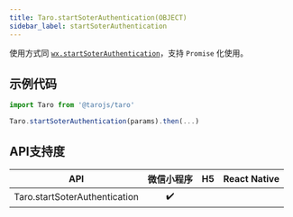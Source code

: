 ```yaml
---
title: Taro.startSoterAuthentication(OBJECT)
sidebar_label: startSoterAuthentication
---
```



使用方式同 [`wx.startSoterAuthentication`](https://developers.weixin.qq.com/miniprogram/dev/api/wx.startSoterAuthentication.html)，支持 `Promise` 化使用。

## 示例代码

```jsx
import Taro from '@tarojs/taro'

Taro.startSoterAuthentication(params).then(...)
```



## API支持度


| API | 微信小程序 | H5 | React Native |
| :-: | :-: | :-: | :-: |
| Taro.startSoterAuthentication | ✔️ |  |  |

